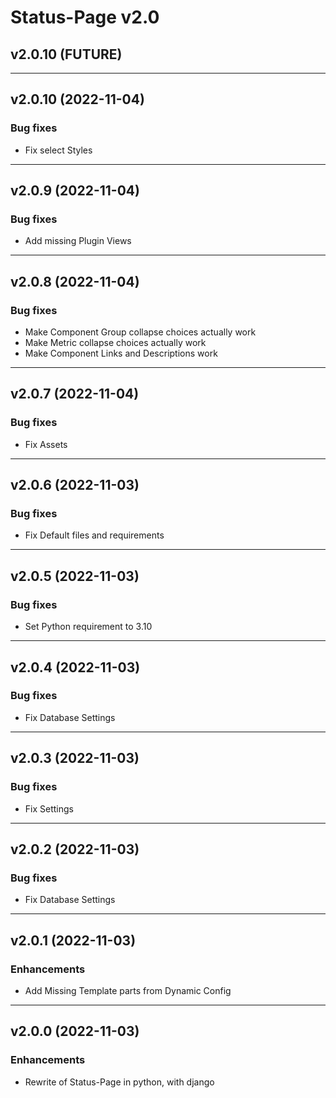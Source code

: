 # Status-Page v2.0

## v2.0.10 (FUTURE)

---

## v2.0.10 (2022-11-04)

### Bug fixes
* Fix select Styles

---

## v2.0.9 (2022-11-04)

### Bug fixes
* Add missing Plugin Views

---

## v2.0.8 (2022-11-04)

### Bug fixes
* Make Component Group collapse choices actually work
* Make Metric collapse choices actually work
* Make Component Links and Descriptions work

---

## v2.0.7 (2022-11-04)

### Bug fixes
* Fix Assets

---

## v2.0.6 (2022-11-03)

### Bug fixes
* Fix Default files and requirements

---

## v2.0.5 (2022-11-03)

### Bug fixes
* Set Python requirement to 3.10

---

## v2.0.4 (2022-11-03)

### Bug fixes
* Fix Database Settings

---

## v2.0.3 (2022-11-03)

### Bug fixes
* Fix Settings

---

## v2.0.2 (2022-11-03)

### Bug fixes
* Fix Database Settings

---

## v2.0.1 (2022-11-03)

### Enhancements
* Add Missing Template parts from Dynamic Config

---

## v2.0.0 (2022-11-03)

### Enhancements
* Rewrite of Status-Page in python, with django
